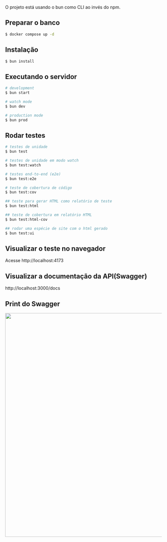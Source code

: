O projeto está usando o bun como CLI ao invés do npm.

## Preparar o banco

```bash
$ docker compose up -d
```

## Instalação

```bash
$ bun install
```


## Executando o servidor

```bash
# development
$ bun start

# watch mode
$ bun dev

# production mode
$ bun prod
```

## Rodar testes

```bash
# testes de unidade
$ bun test

# testes de unidade em modo watch
$ bun test:watch

# testes end-to-end (e2e)
$ bun test:e2e

# teste de cobertura de código
$ bun test:cov

## teste para gerar HTML como relatório de teste
$ bun test:html

## teste de cobertura em relatório HTML
$ bun test:html-cov

## rodar uma espécie de site com o html gerado
$ bun test:ui

```

## Visualizar o teste no navegador

Acesse http://localhost:4173

## Visualizar a documentação da API(Swagger)

http://localhost:3000/docs

## Print do Swagger

<img src="https://lh3.googleusercontent.com/fife/AGXqzDlBNMb0oYQo0mg0wF9T53rUPTDtRsuJ67Beg5X16wTZcEytZJoLAj3eKjGKrch1lt8P0ocScDoB74bL1LXrmfFnjyKXaizCr57PbBGQaORE-NizquSudPtWAClPYRSgRd7lDkl96cE9yI3FhejX8IXoVn22CJiv1VIYKJfoBF6tFYeO-NkKkjMwjUnKiRDF-0MMEelyn-cPybOsb_V4CpSx-7jMmQM2Vx0QO-2qqaAeOCsYr_cWfxaCRP4pZjeHYa5lql0i1EqeKzj8NetAXUcVCp8CK7JdpSge46JrkfusaEfr0oiAbMtNky4I6b-p0dR7Zjx5RfE-GC6Bh88-nP5Lwd0A-syNOD8sxAD040H_pldlJ3rOE49Genl6cqKuGgqrD_8YtLhRVzm7GgQ5CiXlWP9y3NYO0UkF5zo1jdl12wWl0TwWBZZfmPfrzPSsCcdTm0I72zh4BV11Jm2XuzFy29CQl6Klyu88GI3X7Vub89l5hXA9yP_N8iUumXgsvRjo6zCQpGZOscbw9KyH9xTIVGWLl9zsTN_kK938P_EcWOvwfNxhZfgCGBPeOLlev2M8jmixemHQl7C--NqtpUog2o3EPu_gM3M6FFRzctmjIKMlBGOhtN1SXlvMiNAFUsi--23BxhWrF5bE9CERZHjYrGKMqWGqLicCXXyyxC9quccjWwDhbtQtkS3tcDSIUHeY7aq8QABeEGFd6kKFGnnzBkZnaEdQ3RBi6RWMeUfr26YBnKdXAKKrvR1OTyDTcEzWw8j9RLeE0L0EJzhujeEUXRgstHGNGXbCvS0dXIO190Ic5yIoQXbxfZb_sR_JOXsc_TaJODjQEZnHRWnSdfRnghrxcQ19UYzAKD0AJF0AFdd3dJ6hviweH7U8y2pCSpho_6-xKWwieD5erGwDh577HqgcEd3tUgG-gU9YtWJftitLKlbBFv_A7px7x6FsnBQN4jCnR-KciBN9yOUb_so2B9C9OOx0JS6ctSq65KAcQPghe_oUoC-_AqB5CY5Lp9cZtdwLjMDFNZrvZ0smX6EOQ4Ellxbo_gr1fMyt0UNkW2Lu1aqvETuxnO9qKpUKFTSbroG4r-1iG0lxsclBji0v7UgPTtz7qmJdyfnn74Lp1MBYVgwTa9K3FhoLBNySIF8YVDR4Nj8rDT8iLYiTNsd0PrCAR2GHYPxE7MnZ5AAuJhc6WtCaOinZwjKvBpXaxsTD7aQjhRJYxxWiPbVpYjJS9_EczT8KyDB0C5CBKF1hW_XC2st5xgpeID--AK862olM8ZnLYZRX_m99XLq-H4eyUdJh-T_Ck234BDHbkKccTkRoyaERpIeAvhlINspKLK2ENtwJTce5alEaZVXZ-ZlwHfwf8jdeoGMsgP-AHaXUGnIVMhsdTUagligDaapoNe2UjZ54Cw3-rscideenfzZTE_hyMWIkLkPgI-STqrIcREAcVw7Iruc-YY68Jbhkzv3l4Wy5zTx-CnXOx-2muWnlAdr_4Pu20kGuwwuZiD2ITajqlOTz9fQ358CA93ihWbHrqEruJB2610Hk2rrjOVNboGo9XutlTCm3WdJN22vLzJ9YEh0TGAexXnFs-cgGfZEbzp-G4mJdc1hOghlfcFV4xm2eDy5TSQONcummaZStd1flE-QnIMiMPKnOHbmczdCdFR_R5GwR70a6Vjadfk4AuqkQoBwOBSrQE6BIUG9gImQfyv82o2H7AaMeMtxzUCUA33DctcDbBuWfqx6scvS7w9M629Adpg17qk1gL9MI=s0-d-I?authuser=1" width="1024" height="720" />
